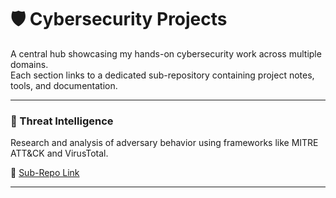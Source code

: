 # 🛡️ Cybersecurity Projects

A central hub showcasing my hands-on cybersecurity work across multiple domains.  
Each section links to a dedicated sub-repository containing project notes, tools, and documentation.

---

### 🧠 Threat Intelligence
Research and analysis of adversary behavior using frameworks like MITRE ATT&CK and VirusTotal.

🔗 [Sub-Repo Link](https://github.com/nos49/Threat-Intelligence-Projects)

---



